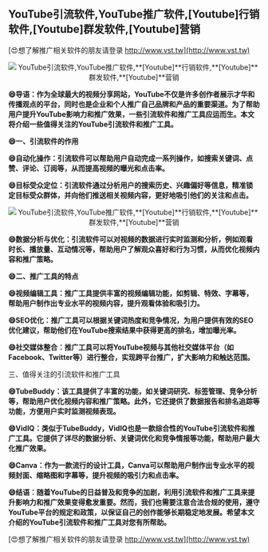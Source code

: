 ## **YouTube引流软件,YouTube推广软件,**[Youtube]**行销软件,**[Youtube]**群发软件,**[Youtube]**营销**

[😍想了解推广相关软件的朋友请登录 http://www.vst.tw](http://www.vst.tw)

 <center><img src="https://vst.tw/MP4/tuiguang/png/2.png" alt="YouTube引流软件,YouTube推广软件,**[Youtube]**行销软件,**[Youtube]**群发软件,**[Youtube]**营销"></center>

**😄导语：作为全球最大的视频分享网站，YouTube不仅是许多创作者展示才华和传播观点的平台，同时也是企业和个人推广自己品牌和产品的重要渠道。为了帮助用户提升YouTube影响力和推广效果，一些引流软件和推广工具应运而生。本文将介绍一些值得关注的YouTube引流软件和推广工具。**

**😄一、引流软件的作用**

**😄自动化操作：引流软件可以帮助用户自动完成一系列操作，如搜索关键词、点赞、评论、订阅等，从而提高视频的曝光和点击率。**

**😄目标受众定位：引流软件通过分析用户的搜索历史、兴趣偏好等信息，精准锁定目标受众群体，并向他们推送相关视频内容，更好地吸引他们的关注和点击。**

 <center><img src="https://vst.tw/MP4/tuiguang/png/5.png" alt="YouTube引流软件,YouTube推广软件,**[Youtube]**行销软件,**[Youtube]**群发软件,**[Youtube]**营销"></center>

**😄数据分析与优化：引流软件可以对视频的数据进行实时监测和分析，例如观看时长、播放量、互动情况等，帮助用户了解观众喜好和行为习惯，从而优化视频内容和推广策略。**

**😄二、推广工具的特点**

**😄视频编辑工具：推广工具提供丰富的视频编辑功能，如剪辑、特效、字幕等，帮助用户制作出专业水平的视频内容，提升观看体验和吸引力。**

**😄SEO优化：推广工具可以根据关键词热度和竞争情况，为用户提供有效的SEO优化建议，帮助他们在YouTube搜索结果中获得更高的排名，增加曝光率。**

**😄社交媒体整合：推广工具可以将YouTube视频与其他社交媒体平台（如Facebook、Twitter等）进行整合，实现跨平台推广，扩大影响力和触达范围。**

三、值得关注的引流软件和推广工具

**😄TubeBuddy：该工具提供了丰富的功能，如关键词研究、标签管理、竞争分析等，帮助用户优化视频内容和推广策略。此外，它还提供了数据报告和排名追踪等功能，方便用户实时监测视频表现。**

**😄VidIQ：类似于TubeBuddy，VidIQ也是一款综合性的YouTube引流软件和推广工具。它提供了详尽的数据分析、关键词优化和竞争情报等功能，帮助用户最大化推广效果。**

**😄Canva：作为一款流行的设计工具，Canva可以帮助用户制作出专业水平的视频封面、缩略图和字幕等，提升视频的吸引力和点击率。**

**😄结语：随着YouTube的日益普及和竞争的加剧，利用引流软件和推广工具来提升影响力和推广效果变得愈发重要。然而，我们也需要注意合法合规的使用，遵守YouTube平台的规定和政策，以保证自己的创作能够长期稳定地发展。希望本文介绍的YouTube引流软件和推广工具对您有所帮助。**

[😍想了解推广相关软件的朋友请登录 http://www.vst.tw](http://www.vst.tw)



